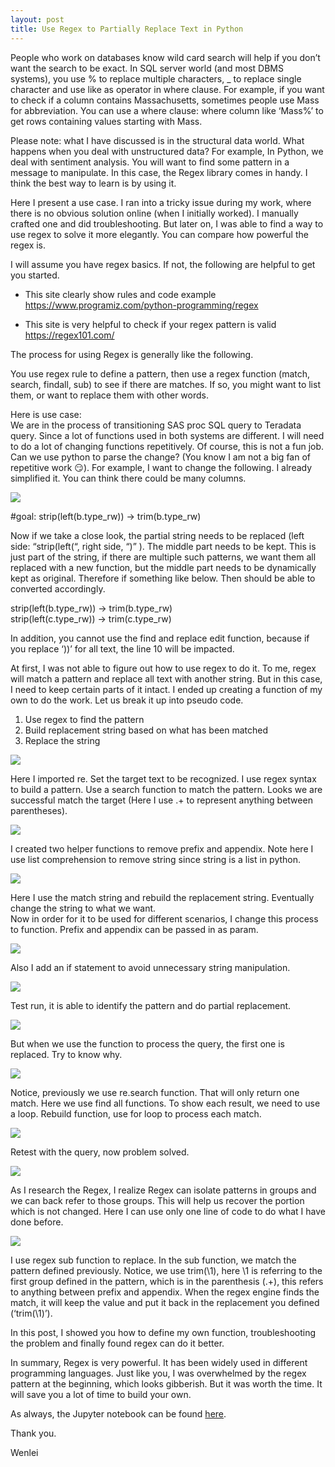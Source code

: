 ```yaml
---
layout: post
title: Use Regex to Partially Replace Text in Python
---
```


People who work on databases know wild card search will help if you don’t want the search to be exact. In SQL server world (and most DBMS systems), you use % to replace multiple characters, _ to replace single character and use like as operator in where clause.  For example, if you want to check if a column contains Massachusetts, sometimes people use Mass for abbreviation.  You can use a where clause:  where column like ‘Mass%’ to get rows containing values starting with Mass.  

Please note: what I have discussed is in the structural data world. What happens when you deal with unstructured data? For example, In Python, we deal with sentiment analysis.  You will want to find some pattern in a message to manipulate. In this case, the Regex library comes in handy.  I think the best way to learn is by using it.  

Here I present a use case. I ran into a tricky issue during my work, where there is no obvious solution online (when I initially worked). I manually crafted one and did troubleshooting. But later on, I was able to find a way to use  regex to solve it more elegantly.  You can compare how powerful the regex is.   

I will assume you have regex basics.  If not, the following are helpful to get you started.  

* This site clearly show rules and code example  
<https://www.programiz.com/python-programming/regex>  

* This site is very helpful to check if your regex pattern is valid  
<https://regex101.com/>  

The process for using Regex is generally like the following.  

You use regex rule to define a pattern, then use a regex function (match, search, findall, sub) to see if there are matches. If so, you might want to list them, or want to replace them with other words.  

Here is use case:  
We are in the process of transitioning SAS proc SQL query to Teradata query. Since a lot of functions used in both systems are different.  I will need to do a lot of changing functions repetitively.  Of course, this is not a fun job.  Can we use python to parse the change?  (You know I am not a big fan of repetitive work :smirk:). For example, I want to change the following.  I already simplified it. You can think there could be many columns.   

<img src="/images/blog47/1sample_query.PNG">  

#goal: strip(left(b.type_rw)) -> trim(b.type_rw)  

Now if we take a close look, the partial string needs to be replaced (left side: “strip(left(“, right side, “)” ). The middle part needs to be kept.  This is just part of the string, if there are multiple such patterns, we want them all replaced with a new function, but the middle part needs to be dynamically kept as original. Therefore if something like below. Then should be able to converted accordingly. 

strip(left(b.type_rw)) -> trim(b.type_rw)  
strip(left(c.type_rw)) -> trim(c.type_rw)  

In addition, you cannot use the find and replace edit function, because if you replace ‘))’ for all text, the line 10 will be impacted.  

At first, I was not able to figure out how to use regex to do it.  To me, regex will match a pattern and replace all text with another string.   But in this case, I need to keep certain parts of it intact.  I ended up creating a function of my own to do the work.  Let us break it up into pseudo code.  

1. Use regex to find the pattern  
2. Build replacement string  based on what has been matched  
3. Replace the string  

<img src="/images/blog47/2createpattern.PNG">  

Here I imported re.  Set the target text to be recognized.   I use regex syntax to build a pattern.  Use a search function to match the pattern.  Looks we are successful match the target (Here I use .+ to represent anything between parentheses).  

<img src="/images/blog47/3createhelpfunction.PNG">  

I created two helper functions to remove prefix and appendix. Note here I use list comprehension to remove string since string is a list in python.  

<img src="/images/blog47/4rebuildreplacementstr.PNG">  

Here I use the match string and rebuild the replacement string. Eventually change the string to what we want.  
Now in order for it to be used for different scenarios, I change this process to function.  Prefix and appendix can be passed in as param.  

<img src="/images/blog47/5createfunction.PNG">   

Also I add an if statement to avoid unnecessary string manipulation.  

<img src="/images/blog47/6testrun.PNG">  

Test run, it is  able to identify the pattern and do partial replacement.  

<img src="/images/blog47/7checkonquery.PNG">  

But when we use the function to process the query, the first one is replaced.  Try to know why.  

<img src="/images/blog47/8troubleshooting.PNG"> 

Notice, previously we use re.search function. That will only return one match.  Here we use find all functions. To show each result, we need to use a loop.
Rebuild function, use for loop to process each match.  

<img src="/images/blog47/9createnewfunction.PNG"> 

Retest with the query, now problem solved.  

<img src="/images/blog47/10usenewfunction.PNG">  

As I research the Regex, I realize Regex can isolate patterns in groups and we can back refer to those groups. This will help us recover the portion which is not changed.  Here I can use only one line of code to do what I have done  before. 

<img src="/images/blog47/11usesub.PNG">  

I use regex sub function to replace.  In the sub function, we match the pattern defined previously. Notice, we use trim(\1),   here \1 is referring to the first group defined in the pattern, which is in the parenthesis (.+), this refers to anything between prefix and appendix.   When the regex engine finds the match, it will keep the value and put it back in the replacement you defined (‘trim(\1)’).  

In this post, I showed you how to define my own function, troubleshooting the problem and finally found regex can do it better.  

In summary, Regex is very powerful. It has been widely used in different programming languages. Just like you, I was overwhelmed by the regex pattern at the beginning, which looks gibberish.  But it was worth the time. It will save you a lot of time to build your own.  

As always, the Jupyter notebook can be found <a href="/Files/regex_test.ipynb">here</a>.  

Thank you.  
 
Wenlei  











